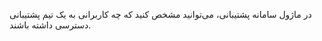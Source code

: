 <p>در ماژول سامانه پشتیبانی، می‌توانید مشخص کنید که چه کاربرانی به یک تیم پشتیبانی دسترسی داشته باشند.&nbsp;</p>